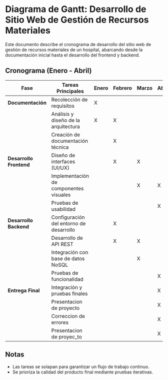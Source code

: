 # Diagrama de Gantt: Desarrollo de Sitio Web de Gestión de Recursos Materiales

Este documento describe el cronograma de desarrollo del sitio web de gestión de recursos materiales de un hospital, abarcando desde la documentación inicial hasta el desarrollo del frontend y backend.

## Cronograma (Enero - Abril)

| Fase                  | Tareas Principales                          | Enero | Febrero | Marzo | Abril |
|-----------------------|---------------------------------------------|-------|---------|-------|-------|
| **Documentación**     | Recolección de requisitos                  |   X   |         |       |       |
|                       | Análisis y diseño de la arquitectura       |   X   |    X    |       |       |
|                       | Creación de documentación técnica          |        |    X    |       |       |
| **Desarrollo Frontend** | Diseño de interfaces (UI/UX)              |        |    X    |   X   |       |
|                       | Implementación de componentes visuales     |        |         |   X   |   X   |
|                       | Pruebas de usabilidad                      |        |         |       |   X   |
| **Desarrollo Backend** | Configuración del entorno de desarrollo    |        |    X    |       |       |
|                       | Desarrollo de API REST                     |        |    X    |   X   |       |
|                       | Integración con base de datos NoSQL        |        |         |   X   |       |
|                       | Pruebas de funcionalidad                   |        |         |       |   X   |
| **Entrega Final**     | Integración y pruebas finales              |        |         |       |   X   |
|                       | Presentacion de proyecto                   |        |         |       |   X   |
|                       | Correccion de errores                      |        |         |       |   X   |
|                       | Presentacion de proyec_to                   |        |         |       |   X   |

## Notas
- Las tareas se solapan para garantizar un flujo de trabajo continuo.
- Se prioriza la calidad del producto final mediante pruebas iterativas.
